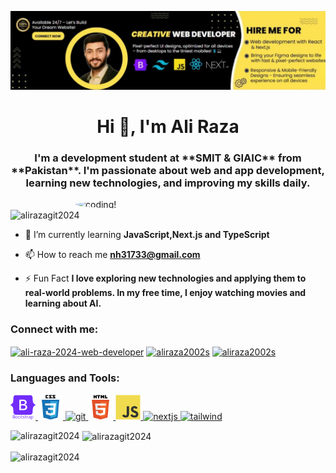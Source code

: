 ![logo](Banner.png)
<h1 align="center">Hi 👋, I'm Ali Raza</h1>
<h3 align="center">I'm a development student at **SMIT & GIAIC** from **Pakistan**. I'm passionate about web and app development, learning new technologies, and improving my skills daily.</h3>

<img align="right" alt="coding!" width="400" src="[coding-gif.gif](https://user-images.githubusercontent.com/74038190/229223263-cf2e4b07-2615-4f87-9c38-e37600f8381a.gif)" style="border-radius: 50%;">

<p align="left"> <img src="https://komarev.com/ghpvc/?username=alirazagit2024&label=Profile%20views&color=0e75b6&style=flat" alt="alirazagit2024" /> </p>

- 🌱 I’m currently learning **JavaScript,Next.js and TypeScript**

- 📫 How to reach me **nh31733@gmail.com**

- ⚡ Fun Fact **I love exploring new technologies and applying them to real-world problems. In my free time, I enjoy watching movies and learning about AI.**

<h3 align="left">Connect with me:</h3>
<p align="left">
<a href="https://linkedin.com/in/ali-raza-2024-web-developer" target="blank"><img align="center" src="https://raw.githubusercontent.com/rahuldkjain/github-profile-readme-generator/master/src/images/icons/Social/linked-in-alt.svg" alt="ali-raza-2024-web-developer" height="30" width="40" /></a>
<a href="https://fb.com/aliraza2002s" target="blank"><img align="center" src="https://raw.githubusercontent.com/rahuldkjain/github-profile-readme-generator/master/src/images/icons/Social/facebook.svg" alt="aliraza2002s" height="30" width="40" /></a>
<a href="https://instagram.com/aliraza2002s" target="blank"><img align="center" src="https://raw.githubusercontent.com/rahuldkjain/github-profile-readme-generator/master/src/images/icons/Social/instagram.svg" alt="aliraza2002s" height="30" width="40" /></a>
</p>

<h3 align="left">Languages and Tools:</h3>
<p align="left"> <a href="https://getbootstrap.com" target="_blank" rel="noreferrer"> <img src="https://raw.githubusercontent.com/devicons/devicon/master/icons/bootstrap/bootstrap-plain-wordmark.svg" alt="bootstrap" width="40" height="40"/> </a> <a href="https://www.w3schools.com/css/" target="_blank" rel="noreferrer"> <img src="https://raw.githubusercontent.com/devicons/devicon/master/icons/css3/css3-original-wordmark.svg" alt="css3" width="40" height="40"/> </a> <a href="https://git-scm.com/" target="_blank" rel="noreferrer"> <img src="https://www.vectorlogo.zone/logos/git-scm/git-scm-icon.svg" alt="git" width="40" height="40"/> </a> <a href="https://www.w3.org/html/" target="_blank" rel="noreferrer"> <img src="https://raw.githubusercontent.com/devicons/devicon/master/icons/html5/html5-original-wordmark.svg" alt="html5" width="40" height="40"/> </a> <a href="https://developer.mozilla.org/en-US/docs/Web/JavaScript" target="_blank" rel="noreferrer"> <img src="https://raw.githubusercontent.com/devicons/devicon/master/icons/javascript/javascript-original.svg" alt="javascript" width="40" height="40"/> </a> <a href="https://nextjs.org/" target="_blank" rel="noreferrer"> <img src="https://cdn.worldvectorlogo.com/logos/nextjs-2.svg" alt="nextjs" width="40" height="40"/> </a> <a href="https://tailwindcss.com/" target="_blank" rel="noreferrer"> <img src="https://www.vectorlogo.zone/logos/tailwindcss/tailwindcss-icon.svg" alt="tailwind" width="40" height="40"/> </a> </p>

<p><img align="left" src="https://github-readme-stats.vercel.app/api/top-langs?username=alirazagit2024&show_icons=true&locale=en&layout=compact" alt="alirazagit2024" /></p>

<p>&nbsp;<img align="center" src="https://github-readme-stats.vercel.app/api?username=alirazagit2024&show_icons=true&locale=en" alt="alirazagit2024" /></p>

<p><img align="center" src="https://github-readme-streak-stats.herokuapp.com/?user=alirazagit2024&" alt="alirazagit2024" /></p>
